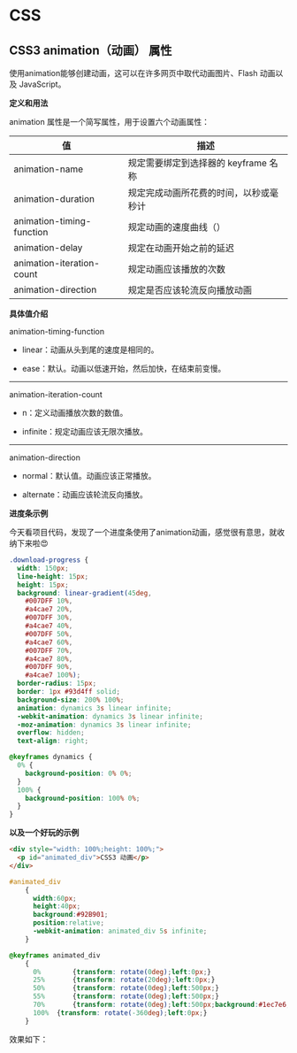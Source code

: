 # CSS

## CSS3 animation（动画） 属性

使用animation能够创建动画，这可以在许多网页中取代动画图片、Flash 动画以及 JavaScript。

**定义和用法**

animation 属性是一个简写属性，用于设置六个动画属性：

值|描述
-|-
animation-name |规定需要绑定到选择器的 keyframe 名称
animation-duration|规定完成动画所花费的时间，以秒或毫秒计
animation-timing-function|规定动画的速度曲线（）
animation-delay|规定在动画开始之前的延迟
animation-iteration-count|规定动画应该播放的次数
animation-direction|规定是否应该轮流反向播放动画

**具体值介绍**

animation-timing-function

* linear：动画从头到尾的速度是相同的。

* ease：默认。动画以低速开始，然后加快，在结束前变慢。

------

animation-iteration-count

* n：定义动画播放次数的数值。

* infinite：规定动画应该无限次播放。

--------

animation-direction

* normal：默认值。动画应该正常播放。

* alternate：动画应该轮流反向播放。

**进度条示例**

今天看项目代码，发现了一个进度条使用了animation动画，感觉很有意思，就收纳下来啦😍

```css
.download-progress {
  width: 150px;
  line-height: 15px;
  height: 15px;
  background: linear-gradient(45deg,
    #007DFF 10%,
    #a4cae7 20%,
    #007DFF 30%,
    #a4cae7 40%,
    #007DFF 50%,
    #a4cae7 60%,
    #007DFF 70%,
    #a4cae7 80%,
    #007DFF 90%,
    #a4cae7 100%);
  border-radius: 15px;
  border: 1px #93d4ff solid;
  background-size: 200% 100%;
  animation: dynamics 3s linear infinite;
  -webkit-animation: dynamics 3s linear infinite;
  -moz-animation: dynamics 3s linear infinite;
  overflow: hidden;
  text-align: right;

@keyframes dynamics {
  0% {
    background-position: 0% 0%;
  }
  100% {
    background-position: 100% 0%;
  }
}
```

**以及一个好玩的示例**

```html
<div style="width: 100%;height: 100%;">
  <p id="animated_div">CSS3 动画</p>
</div>
```
```css
#animated_div
	{
	  width:60px;
	  height:40px;
	  background:#92B901;
	  position:relative;
	  -webkit-animation: animated_div 5s infinite;
	}

@keyframes animated_div
	{
	  0%		{transform: rotate(0deg);left:0px;}
	  25%		{transform: rotate(20deg);left:0px;}
	  50%		{transform: rotate(0deg);left:500px;}
	  55%		{transform: rotate(0deg);left:500px;}
	  70%		{transform: rotate(0deg);left:500px;background:#1ec7e6;}
	  100%	{transform: rotate(-360deg);left:0px;}
	}
```
效果如下：

<img :src="('../.vuepress/public/images/CSS3 animation/GIF.gif')">

<ToTop/>
